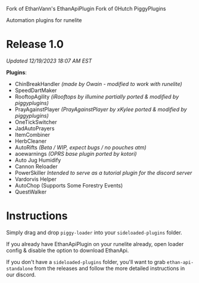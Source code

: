 Fork of EthanVann's EthanApiPlugin
Fork of 0Hutch PiggyPlugins

Automation plugins for runelite

# Release 1.0
*Updated 12/19/2023 18:07 AM EST*

**Plugins**:
- ChinBreakHandler *(made by Owain - modified to work with runelite)*
- SpeedDartMaker
- RooftopAgility *(iRooftops by illumine partially ported & modified by piggyplugins)*
- PrayAgainstPlayer *(PrayAgainstPlayer by xKylee ported & modified by piggyplugins)*
- OneTickSwitcher
- JadAutoPrayers
- ItemCombiner
- HerbCleaner
- AutoRifts *(Beta / WIP, expect bugs / no pouches atm)*
- aoewarnings *(OPRS base plugin ported by kotori)*
- Auto Jug Humidify
- Cannon Reloader
- PowerSkiller *Intended to serve as a tutorial plugin for the discord server*
- Vardorvis Helper
- AutoChop (Supports Some Forestry Events)
- QuestWalker

# Instructions
Simply drag and drop `piggy-loader` into your `sideloaded-plugins` folder.

If you already have EthanApiPlugin on your runelite already, open loader config & disable the option to download EthanApi.

If you don't have a `sideloaded-plugins` folder, you'll want to grab `ethan-api-standalone` from the releases and follow the more detailed instructions in our discord.

